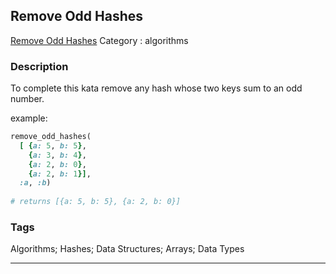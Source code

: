 ## Remove Odd Hashes
[Remove Odd Hashes](https://www.codewars.com/kata/remove-odd-hashes)
Category : algorithms

### Description
To complete this kata remove any hash whose two keys sum to an odd number.


example: 
```ruby
remove_odd_hashes(
  [ {a: 5, b: 5}, 
    {a: 3, b: 4}, 
    {a: 2, b: 0}, 
    {a: 2, b: 1}], 
  :a, :b)
  
# returns [{a: 5, b: 5}, {a: 2, b: 0}]
```

### Tags
Algorithms; Hashes; Data Structures; Arrays; Data Types

- - -
